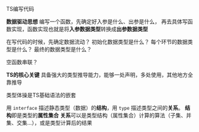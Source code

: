 

TS编写代码

**数据驱动思想**
编写一个函数，先确定好入参是什么、出参是什么，
再去具体写函数实现，函数实现也就是将**入参数据类型**转换成**出参数据类型**


在写代码的时候，先确定数据流动？
初始化数据类型是什么？
每个环节的数据类型是什么？
最终的数据类型是什么？

空函数串联？


**TS的核心关键**
具备强大的类型推导能力，能够一处声明，多处使用，其他地方全靠推导


类型体操是TS基础语法的嵌套

用 `interface` 描述静态类型（数据）的**结构**，用 `type` 描述类型之间的**关系**。
**结构**即是类型的**属性集合**
**关系**可以是类型结构（属性集合）计算的算法（子集、并集、交集...），或是类型计算后的结果


